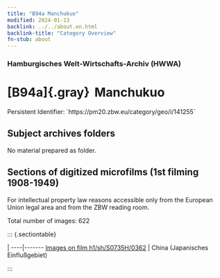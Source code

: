 ```yaml
---
title: "B94a Manchukuo"
modified: 2024-01-13
backlink: ../../about.en.html
backlink-title: "Category Overview"
fn-stub: about
---
```


### Hamburgisches Welt-Wirtschafts-Archiv (HWWA)

# [B94a]{.gray}&#8201; Manchukuo

<div class="hint">Persistent Identifier: `https://pm20.zbw.eu/category/geo/i/141255`</div>







## Subject archives folders








No material prepared as folder.



<a id="filmsections" />

## Sections of digitized microfilms (1st filming 1908-1949)

<p>For intellectual property law reasons accessible only from the European Union legal area and from the ZBW reading room.</p>



<p>Total number of images: 622</p>




::: {.sectiontable}

 | 
----|-------
<a class="btn" href="https://pm20.zbw.eu/film/h1/sh/S0735H/0362" rel="nofollow">Images on film h1/sh/S0735H/0362</a> | China (Japanisches Einflußgebiet)


:::













